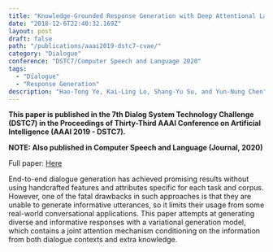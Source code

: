 ```yaml
---
title: "Knowledge-Grounded Response Generation with Deep Attentional Latent-Variable Model"
date: "2018-12-6T22:40:32.169Z"
layout: post
draft: false
path: "/publications/aaai2019-dstc7-cvae/"
category: "Dialogue"
conference: "DSTC7/Computer Speech and Language 2020"
tags:
  - "Dialogue"
  - "Response Generation"
description: "Hao-Tong Ye, Kai-Ling Lo, Shang-Yu Su, and Yun-Nung Chen"
---
```


<b>This paper is published in the 7th Dialog System Technology Challenge (DSTC7) in the Proceedings of Thirty-Third AAAI Conference on Artificial Intelligence (AAAI 2019 - DSTC7).</b>

<b>NOTE: Also published in Computer Speech and Language (Journal, 2020)</b>

Full paper:
<a href="./AAAI_2019___DSTC_Track_2.pdf" target="_blank">Here</a>


End-to-end dialogue generation has achieved promising results without using handcrafted features and attributes specific for each task and corpus. However, one of the fatal drawbacks in such approaches is that they are unable to generate informative utterances, so it limits their usage from some real-world conversational applications. This paper attempts at generating diverse and informative responses with a variational generation model, which contains a joint attention mechanism conditioning on the information from both dialogue contexts and extra knowledge.
